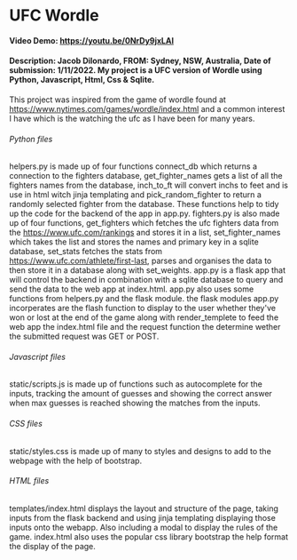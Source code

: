 # UFC Wordle
#### Video Demo:  <https://youtu.be/0NrDy9jxLAI>
#### Description: Jacob Dilonardo, FROM: Sydney, NSW, Australia, Date of submission: 1/11/2022. My project is a UFC version of Wordle using Python, Javascript, Html, Css & Sqlite.
This project was inspired from the game of wordle found at https://www.nytimes.com/games/wordle/index.html and a common interest I have which is the watching the ufc as I have been for many years.
###### Python files
helpers.py is made up of four functions connect_db which returns a connection to the fighters database, get_fighter_names gets a list of all the fighters names from the database, inch_to_ft will convert inchs to feet and is use in html witch jinja templating and pick_random_fighter to return a randomly selected fighter from the database. These functions help to tidy up the code for the backend of the app in app.py.
fighters.py is also made up of four functions, get_fighters which fetches the ufc fighters data from the https://www.ufc.com/rankings and stores it in a list, set_fighter_names which takes the list and stores the names and primary key in a sqlite database, set_stats fetches the stats from https://www.ufc.com/athlete/first-last, parses and organises the data to then store it in a database along with set_weights.
app.py is a flask app that will control the backend in combination with a sqlite database to query and send the data to the web app at index.html.
app.py also uses some functions from helpers.py and the flask module. the flask modules app.py incorperates are the flash function to display to the user whether they've won or lost at the end of the game along with render_templete to feed the web app the index.html file and the request function the determine wether the submitted request was GET or POST.
###### Javascript files
static/scripts.js is made up of functions such as autocomplete for the inputs, tracking the amount of guesses and showing the correct answer when max guesses is reached showing the matches from the inputs.
###### CSS files
static/styles.css is made up of many to styles and designs to add to the webpage with the help of bootstrap.
###### HTML files
templates/index.html displays the layout and structure of the page, taking inputs from the flask backend and using jinja templating displaying those inputs onto the webapp. Also including a modal to display the rules of the game. index.html also uses the popular css library bootstrap the help format the display of the page.
